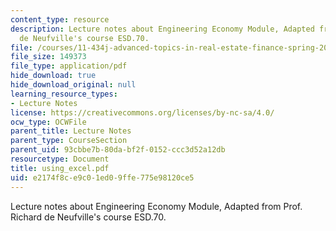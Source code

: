 ```yaml
---
content_type: resource
description: Lecture notes about Engineering Economy Module, Adapted from Prof. Richard
  de Neufville's course ESD.70.
file: /courses/11-434j-advanced-topics-in-real-estate-finance-spring-2007/e2174f8ce9c01ed09ffe775e98120ce5_using_excel.pdf
file_size: 149373
file_type: application/pdf
hide_download: true
hide_download_original: null
learning_resource_types:
- Lecture Notes
license: https://creativecommons.org/licenses/by-nc-sa/4.0/
ocw_type: OCWFile
parent_title: Lecture Notes
parent_type: CourseSection
parent_uid: 93cbbe7b-80da-bf2f-0152-ccc3d52a12db
resourcetype: Document
title: using_excel.pdf
uid: e2174f8c-e9c0-1ed0-9ffe-775e98120ce5
---
```

Lecture notes about Engineering Economy Module, Adapted from Prof. Richard de Neufville's course ESD.70.